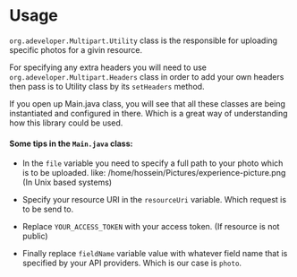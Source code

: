 Usage
====

`org.adeveloper.Multipart.Utility` class is the responsible for uploading specific photos for a givin resource.

For specifying any extra headers you will need to use `org.adeveloper.Multipart.Headers` class in order to add your own headers then pass is to Utility class by its `setHeaders` method.

If you open up Main.java class, you will see that all these classes are being instantiated and configured in there. Which is a great way of understanding how this library could be used.

#### Some tips in the `Main.java` class:

* In the `file` variable you need to specify a full path to your photo which is to be uploaded. like: /home/hossein/Pictures/experience-picture.png (In Unix based systems)

* Specify your resource URI in the `resourceUri` variable. Which request is to be send to.

* Replace `YOUR_ACCESS_TOKEN` with your access token. (If resource is not public)

* Finally replace `fieldName` variable value with whatever field name that is specified by your API providers. Which is our case is `photo`.